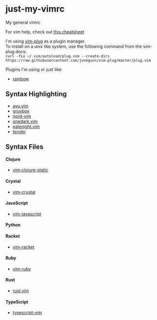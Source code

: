 # just-my-vimrc
My general vimrc

For vim help, check out [this cheatsheet](https://vim.rtorr.com/)

I'm using [vim-plug](https://github.com/junegunn/vim-plug) as a plugin manager. \
To install on a unix like system, use the following command from the vim-plug docs: \
`curl -fLo ~/.vim/autoload/plug.vim --create-dirs https://raw.githubusercontent.com/junegunn/vim-plug/master/plug.vim`

Plugins I'm using or just like:

* [rainbow](https://github.com/luochen1990/rainbow)

## Syntax Highlighting

* [ayu.vim](https://github.com/ayu-theme/ayu-vim)
* [gruvbox](https://github.com/morhetz/gruvbox)
* [nord-vim](https://github.com/arcticicestudio/nord-vim)
* [onedark.vim](https://github.com/joshdick/onedark.vim)
* [palenight.vim](https://github.com/drewtempelmeyer/palenight.vim)
* [tender](https://github.com/jacoborus/tender.vim)

## Syntax Files

#### Clojure
* [vim-clojure-static](https://github.com/guns/vim-clojure-static)

#### Crystal
* [vim-crystal](https://github.com/rhysd/vim-crystal)

#### JavaScript
* [vim-javascript](https://github.com/pangloss/vim-javascript)

#### Python

#### Racket
* [vim-racket](https://github.com/wlangstroth/vim-racket)

#### Ruby
* [vim-ruby](https://github.com/vim-ruby/vim-ruby)

#### Rust
* [rust.vim](https://github.com/rust-lang/rust.vim)

#### TypeScript
* [typescript-vim](https://github.com/leafgarland/typescript-vim)
